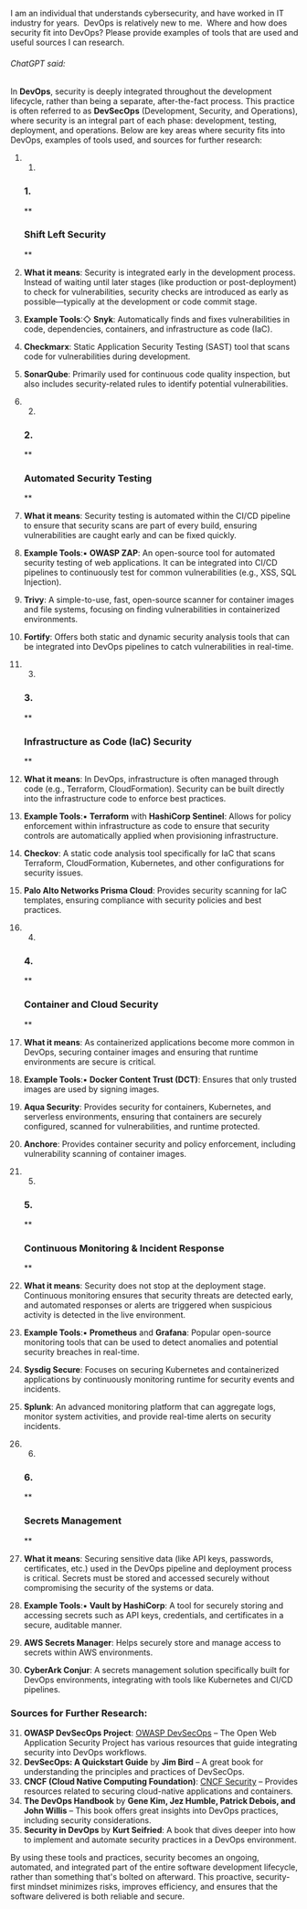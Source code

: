 I am an individual that understands cybersecurity, and have worked in IT industry for years.  DevOps is relatively new to me.  Where and how does security fit into DevOps? Please provide examples of tools that are used and useful sources I can research.

###### ChatGPT said:

In **DevOps**, security is deeply integrated throughout the development lifecycle, rather than being a separate, after-the-fact process. This practice is often referred to as **DevSecOps** (Development, Security, and Operations), where security is an integral part of each phase: development, testing, deployment, and operations. Below are key areas where security fits into DevOps, examples of tools used, and sources for further research:

1. 1.
    
    ### 1.
    
    **
    
    ### Shift Left Security
    
    **
2. **What it means**: Security is integrated early in the development process. Instead of waiting until later stages (like production or post-deployment) to check for vulnerabilities, security checks are introduced as early as possible—typically at the development or code commit stage.
3. **Example Tools**:◇ **Snyk**: Automatically finds and fixes vulnerabilities in code, dependencies, containers, and infrastructure as code (IaC).
4. **Checkmarx**: Static Application Security Testing (SAST) tool that scans code for vulnerabilities during development.
5. **SonarQube**: Primarily used for continuous code quality inspection, but also includes security-related rules to identify potential vulnerabilities.

6. 2.
    
    ### 2.
    
    **
    
    ### Automated Security Testing
    
    **
7. **What it means**: Security testing is automated within the CI/CD pipeline to ensure that security scans are part of every build, ensuring vulnerabilities are caught early and can be fixed quickly.
8. **Example Tools**:▪ **OWASP ZAP**: An open-source tool for automated security testing of web applications. It can be integrated into CI/CD pipelines to continuously test for common vulnerabilities (e.g., XSS, SQL Injection).
9. **Trivy**: A simple-to-use, fast, open-source scanner for container images and file systems, focusing on finding vulnerabilities in containerized environments.
10. **Fortify**: Offers both static and dynamic security analysis tools that can be integrated into DevOps pipelines to catch vulnerabilities in real-time.

11. 3.
    
    ### 3.
    
    **
    
    ### Infrastructure as Code (IaC) Security
    
    **
12. **What it means**: In DevOps, infrastructure is often managed through code (e.g., Terraform, CloudFormation). Security can be built directly into the infrastructure code to enforce best practices.
13. **Example Tools**:▪ **Terraform** with **HashiCorp Sentinel**: Allows for policy enforcement within infrastructure as code to ensure that security controls are automatically applied when provisioning infrastructure.
14. **Checkov**: A static code analysis tool specifically for IaC that scans Terraform, CloudFormation, Kubernetes, and other configurations for security issues.
15. **Palo Alto Networks Prisma Cloud**: Provides security scanning for IaC templates, ensuring compliance with security policies and best practices.

16. 4.
    
    ### 4.
    
    **
    
    ### Container and Cloud Security
    
    **
17. **What it means**: As containerized applications become more common in DevOps, securing container images and ensuring that runtime environments are secure is critical.
18. **Example Tools**:▪ **Docker Content Trust (DCT)**: Ensures that only trusted images are used by signing images.
19. **Aqua Security**: Provides security for containers, Kubernetes, and serverless environments, ensuring that containers are securely configured, scanned for vulnerabilities, and runtime protected.
20. **Anchore**: Provides container security and policy enforcement, including vulnerability scanning of container images.

21. 5.
    
    ### 5.
    
    **
    
    ### Continuous Monitoring & Incident Response
    
    **
22. **What it means**: Security does not stop at the deployment stage. Continuous monitoring ensures that security threats are detected early, and automated responses or alerts are triggered when suspicious activity is detected in the live environment.
23. **Example Tools**:▪ **Prometheus** and **Grafana**: Popular open-source monitoring tools that can be used to detect anomalies and potential security breaches in real-time.
24. **Sysdig Secure**: Focuses on securing Kubernetes and containerized applications by continuously monitoring runtime for security events and incidents.
25. **Splunk**: An advanced monitoring platform that can aggregate logs, monitor system activities, and provide real-time alerts on security incidents.

26. 6.
    
    ### 6.
    
    **
    
    ### Secrets Management
    
    **
27. **What it means**: Securing sensitive data (like API keys, passwords, certificates, etc.) used in the DevOps pipeline and deployment process is critical. Secrets must be stored and accessed securely without compromising the security of the systems or data.
28. **Example Tools**:▪ **Vault by HashiCorp**: A tool for securely storing and accessing secrets such as API keys, credentials, and certificates in a secure, auditable manner.
29. **AWS Secrets Manager**: Helps securely store and manage access to secrets within AWS environments.
30. **CyberArk Conjur**: A secrets management solution specifically built for DevOps environments, integrating with tools like Kubernetes and CI/CD pipelines.

### Sources for Further Research:

31. **OWASP DevSecOps Project**: [OWASP DevSecOps](https://owasp.org/www-project-devsecops/) – The Open Web Application Security Project has various resources that guide integrating security into DevOps workflows.
32. **DevSecOps: A Quickstart Guide** by **Jim Bird** – A great book for understanding the principles and practices of DevSecOps.
33. **CNCF (Cloud Native Computing Foundation)**: [CNCF Security](https://www.cncf.io/) – Provides resources related to securing cloud-native applications and containers.
34. **The DevOps Handbook** by **Gene Kim, Jez Humble, Patrick Debois, and John Willis** – This book offers great insights into DevOps practices, including security considerations.
35. **Security in DevOps** by **Kurt Seifried**: A book that dives deeper into how to implement and automate security practices in a DevOps environment.

By using these tools and practices, security becomes an ongoing, automated, and integrated part of the entire software development lifecycle, rather than something that's bolted on afterward. This proactive, security-first mindset minimizes risks, improves efficiency, and ensures that the software delivered is both reliable and secure.
